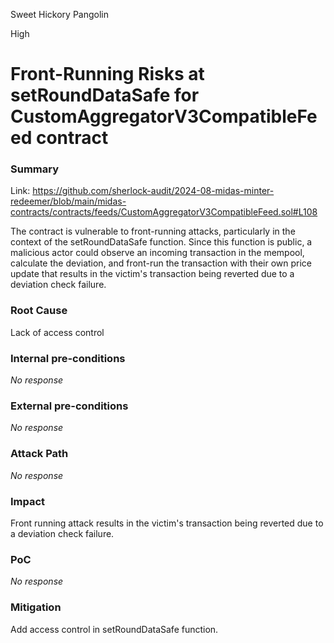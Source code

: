 Sweet Hickory Pangolin

High

# Front-Running Risks at setRoundDataSafe for CustomAggregatorV3CompatibleFeed contract

### Summary

Link: https://github.com/sherlock-audit/2024-08-midas-minter-redeemer/blob/main/midas-contracts/contracts/feeds/CustomAggregatorV3CompatibleFeed.sol#L108

The contract is vulnerable to front-running attacks, particularly in the context of the setRoundDataSafe function. Since this function is public, a malicious actor could observe an incoming transaction in the mempool, calculate the deviation, and front-run the transaction with their own price update that results in the victim's transaction being reverted due to a deviation check failure.

### Root Cause

Lack of access control

### Internal pre-conditions

_No response_

### External pre-conditions

_No response_

### Attack Path

_No response_

### Impact

Front running attack results in the victim's transaction being reverted due to a deviation check failure.

### PoC

_No response_

### Mitigation

Add access control in setRoundDataSafe function.